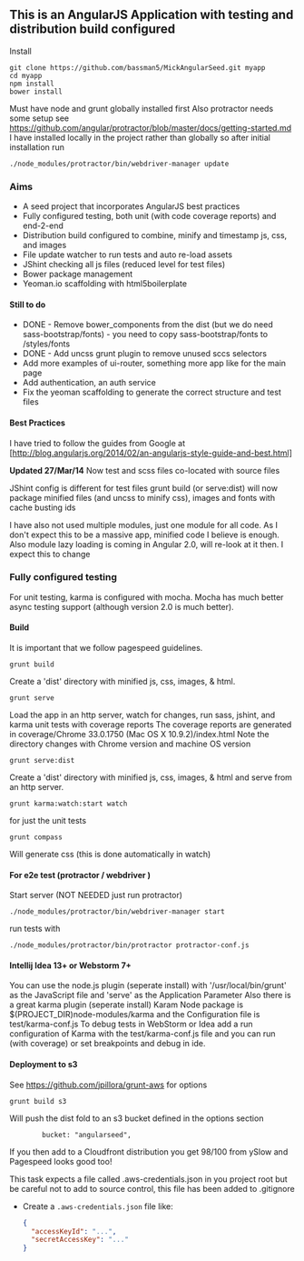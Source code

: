 ## This is an AngularJS Application with testing and distribution build configured

Install
```
git clone https://github.com/bassman5/MickAngularSeed.git myapp
cd myapp
npm install 
bower install
```
Must have node and grunt globally installed first
Also protractor needs some setup see https://github.com/angular/protractor/blob/master/docs/getting-started.md
I have installed locally in the project rather than globally so after initial installation run
```
./node_modules/protractor/bin/webdriver-manager update
```

### Aims

* A seed project that incorporates AngularJS best practices
* Fully configured testing, both unit (with code coverage reports) and end-2-end
* Distribution build configured to combine, minify and timestamp js, css, and images
* File update watcher to run tests and auto re-load assets
* JShint checking all js files (reduced level for test files)
* Bower package management
* Yeoman.io scaffolding with html5boilerplate

#### Still to do
* DONE - Remove bower_components from the dist (but we do need sass-bootstrap/fonts) - you need to copy sass-bootstrap/fonts to /styles/fonts
* DONE - Add uncss grunt plugin to remove unused sccs selectors
* Add more examples of ui-router, something more app like for the main page
* Add authentication, an auth service
* Fix the yeoman scaffolding to generate the correct structure and test files

#### Best Practices
I have tried to follow the guides from Google at
[http://blog.angularjs.org/2014/02/an-angularjs-style-guide-and-best.html]

**Updated 27/Mar/14**
Now test and scss files co-located with source files

JShint config is different for test files
grunt build (or serve:dist) will now package minified files (and uncss to minify css), images and fonts with cache busting ids

I have also not used multiple modules, just one module for all code.
As I don't expect this to be a massive app, minified code I believe is enough. Also module lazy loading is coming in Angular 2.0, will re-look at it then.
I expect this to change

### Fully configured testing
For unit testing, karma is configured with mocha. Mocha has much better async testing support (although version 2.0 is much better).

#### Build

It is important that we follow pagespeed guidelines.
```
grunt build
```
Create a 'dist' directory with minified js, css, images, & html.

```
grunt serve
```
Load the app in an http server, watch for changes, run sass, jshint, and karma unit tests with coverage reports
The coverage reports are generated in coverage/Chrome 33.0.1750 (Mac OS X 10.9.2)/index.html
Note the directory changes with Chrome version and machine OS version

```
grunt serve:dist
```
Create a 'dist' directory with minified js, css, images, & html and serve from an http server.
```
grunt karma:watch:start watch
```
for just the unit tests

```
grunt compass
````
Will generate css (this is done automatically in watch)


#### For e2e test (protractor / webdriver )

Start server (NOT NEEDED just run protractor)
```
./node_modules/protractor/bin/webdriver-manager start
```

run tests with
```
./node_modules/protractor/bin/protractor protractor-conf.js
```



#### Intellij Idea 13+ or Webstorm 7+
You can use the node.js plugin (seperate install) with '/usr/local/bin/grunt' as the JavaScript file and 'serve' as the Application Parameter
Also there is a great karma plugin (seperate install) Karam Node package is $(PROJECT_DIR)node-modules/karma and the Configuration file is test/karma-conf.js
To debug tests in WebStorm or Idea add a run configuration of Karma with the test/karma-conf.js file and you can run (with coverage)
or set breakpoints and debug in ide.

#### Deployment to s3

See https://github.com/jpillora/grunt-aws for options
```
grunt build s3
```

Will push the dist fold to an s3 bucket defined in the options section
```
        bucket: "angularseed",
```

If you then add to a Cloudfront distribution you get 98/100 from ySlow and Pagespeed looks good too!

This task expects a file called .aws-credentials.json in you project root but be careful not to add to source control, this file has been added to .gitignore

 * Create a `.aws-credentials.json` file like:

     ``` json
     {
       "accessKeyId": "...",
       "secretAccessKey": "..."
     }
     ```




